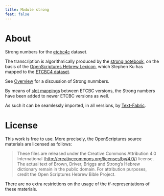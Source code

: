 ```yaml
---
title: Module strong
feat: false
---
```


# About

Strong numbers for the
[etcbc4c](../etcbc4c/0_home)
dataset.

The transcription is algorithmically produced by the
[strong notebook](https://github.com/ETCBC/text-fabric/blob/master/Versions/strong.ipynb),
on the basis of the
[OpenScriptures Hebrew Lexicon](https://github.com/openscriptures/HebrewLexicon), which
Stephen Ku has mapped to the
[ETCBC4 dataset](https://github.com/ETCBC/text-fabric-data-legacy/tree/master/hebrew/etcbc4).

See [Overview](0_overview) for a discussion of Strong nunmbers.

By means of
[slot mappings](https://github.com/ETCBC/text-fabric/blob/master/Versions/etcbc-versions.ipynb)
between ETCBC versions, the Strong numbers have been added to
newer ETCBC versions as well.

As such it can be seamlessly imported, in all versions, by
[Text-Fabric](/ETCBC/text-fabric).

# License

This work is free to use.
More precisely, the OpenScriptures source materials are licensed as follows:

> These files are released under the Creative Commons Attribution 4.0 International
(http://creativecommons.org/licenses/by/4.0/) license. The actual text
of Brown, Driver, Briggs and Strong’s Hebrew dictionary remain in the
public domain.  For attribution purposes, credit the Open Scriptures Hebrew
Bible Project. 

There are no extra restrictions on the usage of the tf-representations of these materials.
